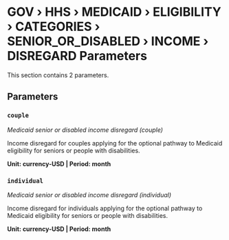 # GOV › HHS › MEDICAID › ELIGIBILITY › CATEGORIES › SENIOR_OR_DISABLED › INCOME › DISREGARD Parameters

This section contains 2 parameters.

## Parameters

### `couple`
*Medicaid senior or disabled income disregard (couple)*

Income disregard for couples applying for the optional pathway to Medicaid eligibility for seniors or people with disabilities.

**Unit: currency-USD | Period: month**


### `individual`
*Medicaid senior or disabled income disregard (individual)*

Income disregard for individuals applying for the optional pathway to Medicaid eligibility for seniors or people with disabilities.

**Unit: currency-USD | Period: month**

